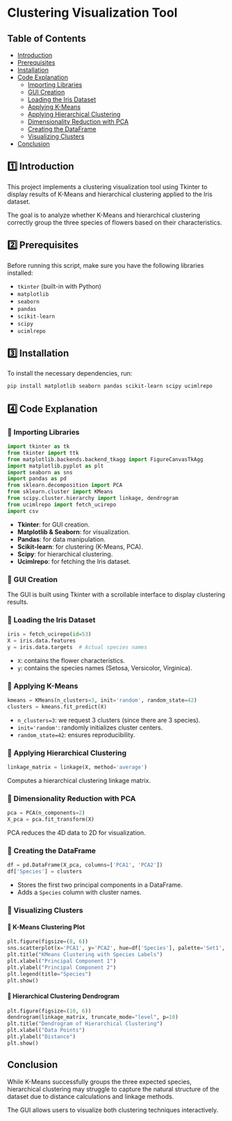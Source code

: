 # Clustering Visualization Tool

## Table of Contents
- [Introduction](#introduction)
- [Prerequisites](#prerequisites)
- [Installation](#installation)
- [Code Explanation](#code-explanation)
  - [Importing Libraries](#importing-libraries)
  - [GUI Creation](#gui-creation)
  - [Loading the Iris Dataset](#loading-the-iris-dataset)
  - [Applying K-Means](#applying-k-means)
  - [Applying Hierarchical Clustering](#applying-hierarchical-clustering)
  - [Dimensionality Reduction with PCA](#dimensionality-reduction-with-pca)
  - [Creating the DataFrame](#creating-the-dataframe)
  - [Visualizing Clusters](#visualizing-clusters)
- [Conclusion](#conclusion)

## 1️⃣ Introduction
<a name="introduction"></a>
This project implements a clustering visualization tool using Tkinter to display results of K-Means and hierarchical clustering applied to the Iris dataset.

The goal is to analyze whether K-Means and hierarchical clustering correctly group the three species of flowers based on their characteristics.

## 2️⃣ Prerequisites
<a name="prerequisites"></a>
Before running this script, make sure you have the following libraries installed:

- `tkinter` (built-in with Python)
- `matplotlib`
- `seaborn`
- `pandas`
- `scikit-learn`
- `scipy`
- `ucimlrepo`

## 3️⃣ Installation
<a name="installation"></a>
To install the necessary dependencies, run:

```sh
pip install matplotlib seaborn pandas scikit-learn scipy ucimlrepo
```

## 4️⃣ Code Explanation
<a name="code-explanation"></a>
### 🔹 Importing Libraries
<a name="importing-libraries"></a>
```python
import tkinter as tk
from tkinter import ttk
from matplotlib.backends.backend_tkagg import FigureCanvasTkAgg
import matplotlib.pyplot as plt
import seaborn as sns
import pandas as pd
from sklearn.decomposition import PCA
from sklearn.cluster import KMeans
from scipy.cluster.hierarchy import linkage, dendrogram
from ucimlrepo import fetch_ucirepo
import csv
```

- **Tkinter**: for GUI creation.
- **Matplotlib & Seaborn**: for visualization.
- **Pandas**: for data manipulation.
- **Scikit-learn**: for clustering (K-Means, PCA).
- **Scipy**: for hierarchical clustering.
- **Ucimlrepo**: for fetching the Iris dataset.

### 🔹 GUI Creation
<a name="gui-creation"></a>
The GUI is built using Tkinter with a scrollable interface to display clustering results.

### 🔹 Loading the Iris Dataset
<a name="loading-the-iris-dataset"></a>
```python
iris = fetch_ucirepo(id=53)
X = iris.data.features
y = iris.data.targets  # Actual species names
```
- `X`: contains the flower characteristics.
- `y`: contains the species names (Setosa, Versicolor, Virginica).

### 🔹 Applying K-Means
<a name="applying-k-means"></a>
```python
kmeans = KMeans(n_clusters=3, init='random', random_state=42)
clusters = kmeans.fit_predict(X)
```
- `n_clusters=3`: we request 3 clusters (since there are 3 species).
- `init='random'`: randomly initializes cluster centers.
- `random_state=42`: ensures reproducibility.

### 🔹 Applying Hierarchical Clustering
<a name="applying-hierarchical-clustering"></a>
```python
linkage_matrix = linkage(X, method='average')
```
Computes a hierarchical clustering linkage matrix.

### 🔹 Dimensionality Reduction with PCA
<a name="dimensionality-reduction-with-pca"></a>
```python
pca = PCA(n_components=2)
X_pca = pca.fit_transform(X)
```
PCA reduces the 4D data to 2D for visualization.

### 🔹 Creating the DataFrame
<a name="creating-the-dataframe"></a>
```python
df = pd.DataFrame(X_pca, columns=['PCA1', 'PCA2'])
df['Species'] = clusters
```
- Stores the first two principal components in a DataFrame.
- Adds a `Species` column with cluster names.

### 🔹 Visualizing Clusters
<a name="visualizing-clusters"></a>
#### 🔹 K-Means Clustering Plot
```python
plt.figure(figsize=(8, 6))
sns.scatterplot(x='PCA1', y='PCA2', hue=df['Species'], palette='Set1', data=df, s=100, edgecolor='k')
plt.title("KMeans Clustering with Species Labels")
plt.xlabel("Principal Component 1")
plt.ylabel("Principal Component 2")
plt.legend(title="Species")
plt.show()
```

#### 🔹 Hierarchical Clustering Dendrogram
```python
plt.figure(figsize=(10, 6))
dendrogram(linkage_matrix, truncate_mode="level", p=10)
plt.title("Dendrogram of Hierarchical Clustering")
plt.xlabel("Data Points")
plt.ylabel("Distance")
plt.show()
```

## Conclusion
<a name="conclusion"></a>
While K-Means successfully groups the three expected species, hierarchical clustering may struggle to capture the natural structure of the dataset due to distance calculations and linkage methods.

The GUI allows users to visualize both clustering techniques interactively.

